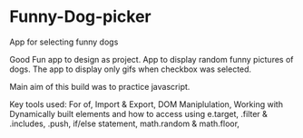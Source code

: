 # Funny-Dog-picker
App for selecting funny dogs


Good Fun app to design as project. App to display random funny pictures of dogs. The app to display only gifs when checkbox was selected.

Main aim of this build was to practice javascript.

Key tools used:
For of,
Import & Export,
DOM Maniplulation,
Working with Dynamically built elements and how to access using e.target,
.filter & .includes,
.push,
if/else statement,
math.random & math.floor,
